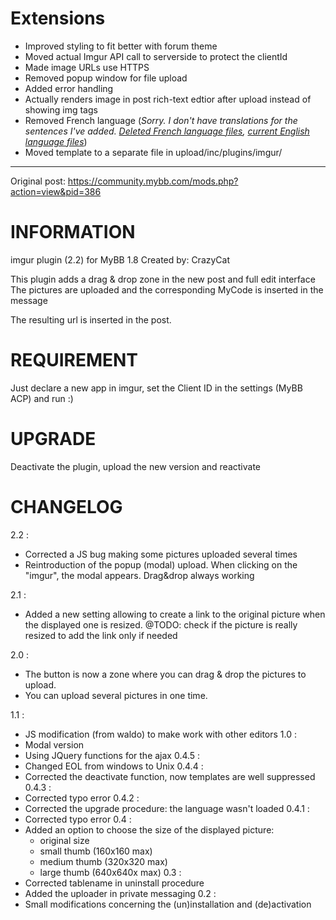 # Extensions
* Improved styling to fit better with forum theme
* Moved actual Imgur API call to serverside to protect the clientId
* Made image URLs use HTTPS
* Removed popup window for file upload
* Added error handling
* Actually renders image in post rich-text edtior after upload instead of showing img tags
* Removed French language (*Sorry. I don't have translations for the sentences I've added. [Deleted French language files](https://github.com/Citymayhem/MyBB-Imgur-Upload/tree/3f86b69999ee53de40ca39060fcc95471dbe1e24/UPLOAD/inc/languages/french), [current English language files](https://github.com/Citymayhem/MyBB-Imgur-Upload/tree/master/UPLOAD/inc/languages/english)*)
* Moved template to a separate file in upload/inc/plugins/imgur/

---
Original post: https://community.mybb.com/mods.php?action=view&pid=386

# INFORMATION

imgur plugin (2.2) for MyBB 1.8
Created by: CrazyCat

This plugin adds a drag & drop zone in the new post and full edit interface
The pictures are uploaded and the corresponding MyCode is inserted in the message


The resulting url is inserted in the post.

# REQUIREMENT
Just declare a new app in imgur, set the Client ID in
the settings (MyBB ACP) and run :)

# UPGRADE
Deactivate the plugin, upload the new version and reactivate

# CHANGELOG
2.2 :
* Corrected a JS bug making some pictures uploaded several times
* Reintroduction of the popup (modal) upload. When clicking on the "imgur", the modal appears. Drag&drop always working

2.1 :
* Added a new setting allowing to create a link to the original picture when the displayed one is resized.
@TODO: check if the picture is really resized to add the link only if needed

2.0 :
* The button is now a zone where you can drag & drop the pictures to upload.
* You can upload several pictures in one time.

1.1 :
* JS modification (from waldo) to make work with other editors
1.0 :
* Modal version
* Using JQuery functions for the ajax
0.4.5 :
* Changed EOL from windows to Unix
0.4.4 :
* Corrected the deactivate function, now templates are well suppressed
0.4.3 :
* Corrected typo error
0.4.2 :
* Corrected the upgrade procedure: the language wasn't loaded 
0.4.1 :
* Corrected typo error
0.4 :
* Added an option to choose the size of the displayed picture:
	- original size
	- small thumb (160x160 max)
	- medium thumb (320x320 max)
	- large thumb (640x640x max)
0.3 :
* Corrected tablename in uninstall procedure
* Added the uploader in private messaging
0.2 : 
* Small modifications concerning the (un)installation and (de)activation

